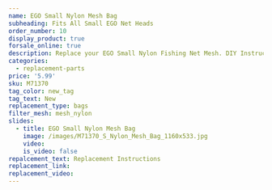 ```yaml
---
name: EGO Small Nylon Mesh Bag
subheading: Fits All Small EGO Net Heads
order_number: 10
display_product: true
forsale_online: true
description: Replace your EGO Small Nylon Fishing Net Mesh. DIY Instructions provided.
categories:
  - replacement-parts
price: '5.99'
sku: M71370
tag_color: new_tag
tag_text: New
replacement_type: bags
filter_mesh: mesh_nylon
slides:
  - title: EGO Small Nylon Mesh Bag
    image: /images/M71370_S_Nylon_Mesh_Bag_1160x533.jpg
    video:
    is_video: false
repalcement_text: Replacement Instructions
replacement_link:
replacement_video:
---
```

